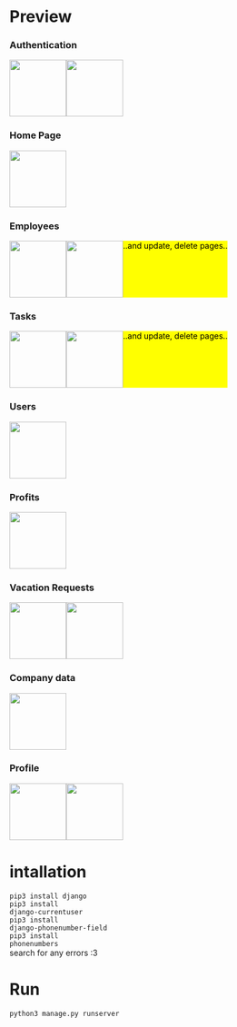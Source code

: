 <style>
  img {
    width: 100px;
  }
</style>

# Preview
<h3>Authentication</h3>
<div style='display:flex'>
  <img src='https://i.ibb.co/xHN58z4/Screenshot-from-2024-08-31-16-22-57.png'/>
  <img src='https://i.ibb.co/Xsyb41B/Screenshot-from-2024-08-31-16-23-10.png'/>
</div>

<h3>Home Page</h3>
<div style='display:flex'>
  <img src='https://i.ibb.co/GJ4hN79/Screenshot-from-2024-08-31-16-23-31.png'/>
</div>

<h3>Employees</h3>
<div style='display:flex'>
  <img src='https://i.ibb.co/92pQkGp/Screenshot-from-2024-08-31-16-25-15.png'/>
  <img src='https://i.ibb.co/3d1m8kV/Screenshot-from-2024-08-31-16-26-07.png'/>
  <mark>..and update, delete pages..</mark>
</div>

<h3>Tasks</h3>
<div style='display:flex'>
  <img src='https://i.ibb.co/NSqJM9M/Screenshot-from-2024-08-31-17-20-44.png'/>
  <img src='https://i.ibb.co/Gc4twB6/Screenshot-from-2024-08-31-17-20-49.png'/>
  <mark>..and update, delete pages..</mark>
</div>

<h3>Users</h3>
<div style='display:flex'>
  <img src='https://i.ibb.co/m0qYwvf/Screenshot-from-2024-08-31-17-21-01.png'/>
</div>

<h3>Profits</h3>
<div style='display:flex'>
  <img src='https://i.ibb.co/wwcCpJ4/Screenshot-from-2024-08-31-17-21-35.png'/>
</div>

<h3>Vacation Requests</h3>
<div style='display:flex'>
  <img src='https://i.ibb.co/K6HqS4Q/Screenshot-from-2024-08-31-17-22-06.png'/>
  <img src='https://i.ibb.co/hKj5wQH/Screenshot-from-2024-08-31-17-22-13.png'/>
</div>

<h3>Company data</h3>
<div style='display:flex'>
  <img src='https://i.ibb.co/rZhjcGt/Screenshot-from-2024-08-31-17-22-44.png'/>
</div>

<h3>Profile</h3>
<div style='display:flex'>
  <img src='https://i.ibb.co/DMwQhWn/Screenshot-from-2024-08-31-17-38-56.png'/>
  <img src='https://i.ibb.co/pyWDcdx/Screenshot-from-2024-08-31-17-39-03.png'/>
</div>



# intallation
<code>pip3 install django</code>
<br>
<code>pip3 install django-currentuser</code>
<br>
<code>pip3 install django-phonenumber-field</code>
<br>
<code>pip3 install phonenumbers</code>
<br>
search for any errors :3

# Run

<code>python3 manage.py runserver</code>
